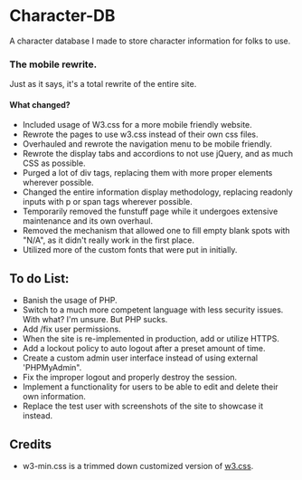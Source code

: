 # Character-DB

A character database I made to store character information for folks to use.


### The mobile rewrite.
Just as it says, it's a total rewrite of the entire site.
#### What changed? 
- Included usage of W3.css for a more mobile friendly website.
- Rewrote the pages to use w3.css instead of their own css files.
- Overhauled and rewrote the navigation menu to be mobile friendly.
- Rewrote the display tabs and accordions to not use jQuery, and as much CSS as possible.
- Purged a lot of div tags, replacing them with more proper elements wherever possible.
- Changed the entire information display methodology, replacing readonly inputs with p or span tags wherever possible.
- Temporarily removed the funstuff page while it undergoes extensive maintenance and its own overhaul.
- Removed the mechanism that allowed one to fill empty blank spots with "N/A", as it didn't really work in the first place.
- Utilized more of the custom fonts that were put in initially. 



 ## To do List:
 - Banish the usage of PHP.
 - Switch to a much more competent language with less security issues. With what? I'm unsure. But PHP sucks.
 - Add /fix user permissions.
 - When the site is re-implemented in production, add or utilize HTTPS.
 - Add a lockout policy to auto logout after a preset amount of time.
 - Create a custom admin user interface instead of using external 'PHPMyAdmin".
 - Fix the improper logout and properly destroy the session.
 - Implement a functionality for users to be able to edit and delete their own information.
 - Replace the test user with screenshots of the site to showcase it instead.
 

## Credits
- w3-min.css is a trimmed down customized version of [w3.css](https://www.w3schools.com/w3css/w3css_downloads.asp).